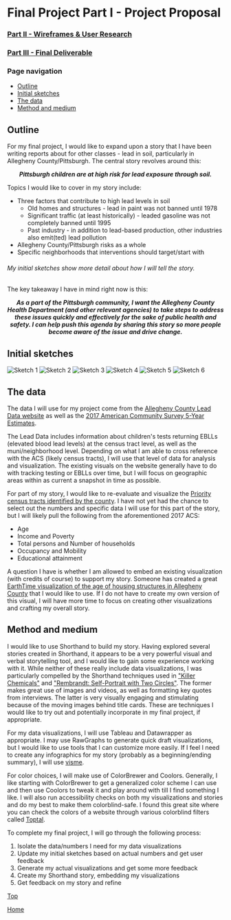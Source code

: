 # Final Project Part I - Project Proposal
### [Part II - Wireframes & User Research](/finalProject2.rmd)
### [Part III - Final Deliverable](/finalProject3.rmd)
### Page navigation
* [Outline](/TSWDPortfolio/finalProject1.html#outline)
* [Initial sketches](/TSWDPortfolio/finalProject1.html#initial-sketches)
* [The data](/TSWDPortfolio/finalProject1.html#the-data)
* [Method and medium](/TSWDPortfolio/finalProject1.html#method-and-medium)

## Outline
For my final project, I would like to expand upon a story that I have been writing reports about for other classes - lead in soil, particularly in Allegheny County/Pittsburgh. The central story revolves around this:

<p align="center">
<b> <i> Pittsburgh children are at high risk for lead exposure through soil.
   </i> </b>  </p>

Topics I would like to cover in my story include:
* Three factors that contribute to high lead levels in soil
    * Old homes and structures - lead in paint was not banned until 1978
    * Significant traffic (at least historically) - leaded gasoline was not completely banned until 1995
    * Past industry - in addition to lead-based production, other industries also emit(ted) lead pollution
* Allegheny County/Pittsburgh risks as a whole
* Specific neighborhoods that interventions should target/start with

###### My initial sketches show more detail about how I will tell the story.

The key takeaway I have in mind right now is this:

<p align="center">
<b> <i> As a part of the Pittsburgh community, I want the Allegheny County Health Department (and other relevant agencies) to take steps to address these issues quickly and effectively for the sake of public health and safety. I can help push this agenda by sharing this story so more people become aware of the issue and drive change.
  </i> </b>  </p>

## Initial sketches
![Sketch 1](/1_sketch.png)
![Sketch 2](/2_sketch.png)
![Sketch 3](/3_sketch.png)
![Sketch 4](/4_sketch.png)
![Sketch 5](/5_sketch.png)
![Sketch 6](/6_sketch.png)

## The data
The data I will use for my project come from the [Allegheny County Lead Data website](https://www.alleghenycounty.us/Health-Department/Programs/Special-Initiatives/Lead/Lead-in-Allegheny-County.aspx) as well as the [2017 American Community Survey 5-Year Estimates](https://data.census.gov/cedsci/table?q=american%20community%20survey&g=0500000US42003&table=S0101&tid=ACSST5Y2017.S0101&lastDisplayedRow=41&hidePreview=false).

The Lead Data includes information about children's tests returning EBLLs (elevated blood lead levels) at the census tract level, as well as the muni/neighborhood level. Depending on what I am able to cross reference with the ACS (likely census tracts), I will use that level of data for analysis and visualization. The existing visuals on the website generally have to do with tracking testing or EBLLs over time, but I will focus on geographic areas within as current a snapshot in time as possible.

For part of my story, I would like to re-evaluate and visualize the [Priority census tracts identified by the county](https://www.alleghenycounty.us/uploadedFiles/Allegheny_Home/Health_Department/Programs/Special_Initiatives/Lead/Priority-Areas-Description-by-Census-Tract.pdf). I have not yet had the chance to select out the numbers and specific data I will use for this part of the story, but I will likely pull the following from the aforementioned 2017 ACS:
   * Age
   * Income and Poverty
   * Total persons and Number of households
   * Occupancy and Mobility
   * Educational attainment

A question I have is whether I am allowed to embed an existing visualization (with credits of course) to support my story. Someone has created a great [EarthTime visualization of the age of housing structures in Allegheny County](https://earthtime.org/explore#waypoints=1rCiksJv4aXi1usI0_9zdl4v5vuOfiHgMRidiDPt1WfE.1073081657) that I would like to use. If I do not have to create my own version of this visual, I will have more time to focus on creating other visualizations and crafting my overall story.

## Method and medium
I would like to use Shorthand to build my story. Having explored several stories created in Shorthand, it appears to be a very powerful visual and verbal storytelling tool, and I would like to gain some experience working with it. While neither of these really include data visualizations, I was particularly compelled by the Shorthand techniques used in ["Killer Chemicals"](https://interactives.stuff.co.nz/2017/09/killer-chemicals/) and ["Rembrandt: Self-Portrait with Two Circles"](https://www.english-heritage.org.uk/visit/places/kenwood/history-stories-kenwood/rembrandt-self-portrait/). The former makes great use of images and videos, as well as formatting key quotes from interviews. The latter is very visually engaging and stimulating because of the moving images behind title cards. These are techniques I would like to try out and potentially incorporate in my final project, if appropriate.

For my data visualizations, I will use Tableau and Datawrapper as appropriate. I may use RawGraphs to generate quick draft visualizations, but I would like to use tools that I can customize more easily. If I feel I need to create any infographics for my story (probably as a beginning/ending summary), I will use [visme](https://www.visme.co/make-infographics/?vc=infographics&utm_term=tools%20for%20infographics&utm_campaign=Campaign+%232+Visme+Ads&utm_medium=ppc&utm_source=adwords&hsa_kw=tools%20for%20infographics&hsa_src=g&hsa_tgt=kwd-301067231238&hsa_acc=2405880186&hsa_ver=3&hsa_ad=352917602365&hsa_cam=123505013&hsa_grp=71136869956&hsa_net=adwords&hsa_mt=b&gclid=CjwKCAiA_MPuBRB5EiwAHTTvMQoXR7ztee4S34xmRfqxDcj6KfrsIkq5Re_HTCsAGABhl8L9n9d-KRoCcogQAvD_BwE). 

For color choices, I will make use of ColorBrewer and Coolors. Generally, I like starting with ColorBrewer to get a generalized color scheme I can use and then use Coolors to tweak it and play around with till I find something I like. I will also run accessibility checks on both my visualizations and stories and do my best to make them colorblind-safe. I found this great site where you can check the colors of a website through various colorblind filters called [Toptal](https://www.toptal.com/designers/colorfilter/).

To complete my final project, I will go through the following process:
1. Isolate the data/numbers I need for my data visualizations
2. Update my initial sketches based on actual numbers and get user feedback
3. Generate my actual visualizations and get some more feedback
4. Create my Shorthand story, embedding my visualizations
5. Get feedback on my story and refine

[Top](/TSWDPortfolio/finalProject1.html)

[Home](/TSWDPortfolio)
